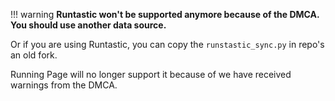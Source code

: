 !!! warning
	**Runtastic won't be supported anymore because of the DMCA. You should use another data source.**

Or if you are using Runtastic, you can copy the `runstastic_sync.py` in repo's an old fork.

Running Page will no longer support it because of we have received warnings from the DMCA.